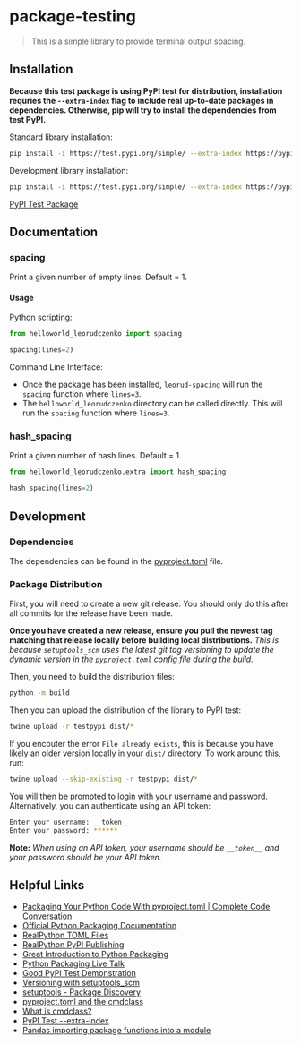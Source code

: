 # package-testing

> This is a simple library to provide terminal output spacing.

## Installation

**Because this test package is using PyPI test for distribution, installation requries the `--extra-index` flag to include real up-to-date packages in dependencies. Otherwise, pip will try to install the dependencies from test PyPI.**

Standard library installation:

```bash
pip install -i https://test.pypi.org/simple/ --extra-index https://pypi.org/simple helloworld-leorudczenko
```

Development library installation:

```bash
pip install -i https://test.pypi.org/simple/ --extra-index https://pypi.org/simple helloworld-leorudczenko[dev]
```

[PyPI Test Package](https://test.pypi.org/project/helloworld-leorudczenko/)

## Documentation

### spacing

Print a given number of empty lines. Default = 1.

#### Usage

Python scripting:

```python
from helloworld_leorudczenko import spacing

spacing(lines=2)
```

Command Line Interface:


- Once the package has been installed, `leorud-spacing` will run the `spacing` function where `lines=3`.
- The `helloworld_leorudczenko` directory can be called directly. This will run the `spacing` function where `lines=3`.

### hash_spacing

Print a given number of hash lines. Default = 1.

```python
from helloworld_leorudczenko.extra import hash_spacing

hash_spacing(lines=2)
```

## Development

### Dependencies

The dependencies can be found in the [pyproject.toml](https://github.com/leorudczenko/package-testing/blob/main/pyproject.toml) file.

### Package Distribution

First, you will need to create a new git release. You should only do this after all commits for the release have been made.

**Once you have created a new release, ensure you pull the newest tag matching that release locally before building local distributions.** _This is because `setuptools_scm` uses the latest git tag versioning to update the dynamic version in the `pyproject.toml` config file during the build._

Then, you need to build the distribution files:

```bash
python -m build
```

Then you can upload the distribution of the library to PyPI test:

```bash
twine upload -r testpypi dist/*
```

If you encouter the error `File already exists`, this is because you have likely an older version locally in your `dist/` directory. To work around this, run:

```bash
twine upload --skip-existing -r testpypi dist/*
```

You will then be prompted to login with your username and password. Alternatively, you can authenticate using an API token:

```bash
Enter your username: __token__
Enter your password: ******
```

**Note:** _When using an API token, your username should be `__token__` and your password should be your API token._

## Helpful Links
- [Packaging Your Python Code With pyproject.toml | Complete Code Conversation](https://www.youtube.com/watch?v=v6tALyc4C10)
- [Official Python Packaging Documentation](https://packaging.python.org/en/latest/tutorials/packaging-projects/)
- [RealPython TOML Files](https://realpython.com/python-toml/)
- [RealPython PyPI Publishing](https://realpython.com/pypi-publish-python-package/)
- [Great Introduction to Python Packaging](https://www.youtube.com/watch?v=5KEObONUkik)
- [Python Packaging Live Talk](https://www.youtube.com/watch?v=GIF3LaRqgXo)
- [Good PyPI Test Demonstration](https://www.youtube.com/watch?v=JkeNVaiUq_c)
- [Versioning with setuptools_scm](https://www.moritzkoerber.com/posts/versioning-with-setuptools_scm/)
- [setuptools - Package Discovery](https://setuptools.pypa.io/en/latest/userguide/package_discovery.html#finding-simple-packages)
- [pyproject.toml and the cmdclass](https://github.com/pypa/packaging-problems/issues/657)
- [What is cmdclass?](https://stackoverflow.com/questions/27817190/what-does-cmdclass-do-in-pythons-setuptools)
- [PyPI Test --extra-index](https://github.com/numpy/numpy/issues/21281)
- [Pandas importing package functions into a module](https://github.com/pandas-dev/pandas/blob/main/pandas/testing.py)

